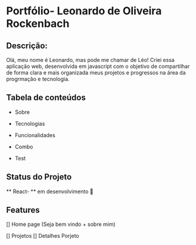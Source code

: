 # Portfólio- Leonardo de Oliveira Rockenbach

## Descrição: 

Olá, meu nome é Leonardo, mas pode me chamar de Léo!
Criei essa aplicação web, desenvolvida em javascript com o objetivo de compartilhar de forma clara e mais 
organizada meus projetos e progressos na área da progrmação e tecnologia. 

## Tabela de conteúdos 

* Sobre

* Tecnologias

* Funcionalidades

* Combo

* Test

## Status do Projeto

 ** React- ** em desenvolvimento 🚀

## Features 

[] Home page (Seja bem vindo + sobre mim)

[] Projetos
    [] Detalhes Porjeto


